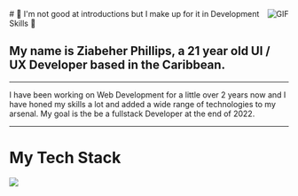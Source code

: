 <img align="right" alt="GIF" src="https://tenor.com/view/coding-gif-24297652.gif/">
# 🌌 I'm not good at introductions but I make up for it in Development Skills 🙏

## My name is Ziabeher Phillips, a 21 year old UI / UX Developer based in the Caribbean.
---


I have been working on Web Development for a little over 2 years now and I have honed my skills a lot and added a wide range of technologies to my arsenal. My goal is the be a fullstack Developer at the end of 2022.

---

# My Tech Stack

<img src="https://www.pikpng.com/pngl/b/382-3820403_we-specialize-in-technologies-html-css-js-icons.png">
